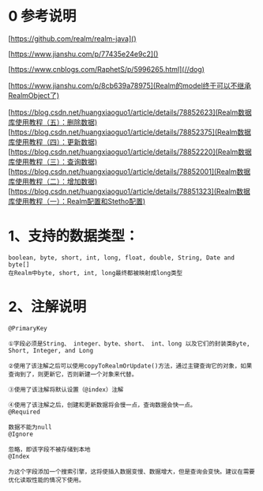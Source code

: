 # 0 参考说明

[https://github.com/realm/realm-java]()

[https://www.jianshu.com/p/77435e24e9c2]()

[https://www.cnblogs.com/RaphetS/p/5996265.html](//dog)  

[https://www.jianshu.com/p/8cb639a78975](Realm的model终于可以不继承RealmObject了)

[https://blog.csdn.net/huangxiaoguo1/article/details/78852623](Realm数据库使用教程（五）：删除数据)
[https://blog.csdn.net/huangxiaoguo1/article/details/78852375](Realm数据库使用教程（四）：更新数据)
[https://blog.csdn.net/huangxiaoguo1/article/details/78852220](Realm数据库使用教程（三）：查询数据)
[https://blog.csdn.net/huangxiaoguo1/article/details/78852001](Realm数据库使用教程（二）：增加数据)
[https://blog.csdn.net/huangxiaoguo1/article/details/78851323](Realm数据库使用教程（一）：Realm配置和Stetho配置)

# 1、支持的数据类型：
    boolean, byte, short, int, long, float, double, String, Date and byte[]
    在Realm中byte, short, int, long最终都被映射成long类型

# 2、注解说明
    @PrimaryKey
    
    ①字段必须是String、 integer、byte、short、 int、long 以及它们的封装类Byte, Short, Integer, and Long
    
    ②使用了该注解之后可以使用copyToRealmOrUpdate()方法，通过主键查询它的对象，如果查询到了，则更新它，否则新建一个对象来代替。
    
    ③使用了该注解将默认设置（@index）注解
    
    ④使用了该注解之后，创建和更新数据将会慢一点，查询数据会快一点。
    @Required
    
    数据不能为null
    @Ignore
    
    忽略，即该字段不被存储到本地
    @Index
    
    为这个字段添加一个搜索引擎，这将使插入数据变慢、数据增大，但是查询会变快。建议在需要优化读取性能的情况下使用。

